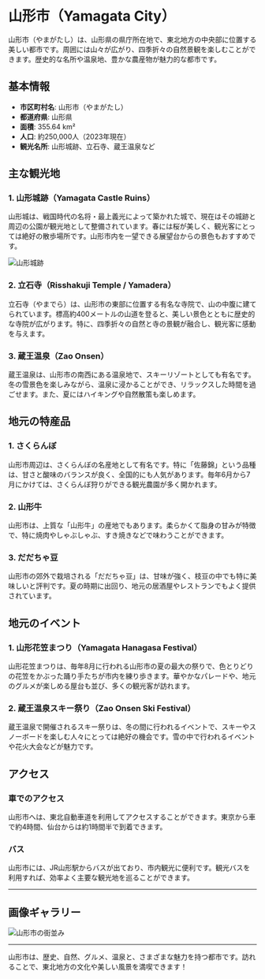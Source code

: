 # 山形市（Yamagata City）

山形市（やまがたし）は、山形県の県庁所在地で、東北地方の中央部に位置する美しい都市です。周囲には山々が広がり、四季折々の自然景観を楽しむことができます。歴史的な名所や温泉地、豊かな農産物が魅力的な都市です。

## 基本情報

- **市区町村名**: 山形市（やまがたし）
- **都道府県**: 山形県
- **面積**: 355.64 km²
- **人口**: 約250,000人（2023年現在）
- **観光名所**: 山形城跡、立石寺、蔵王温泉など

## 主な観光地

### 1. 山形城跡（Yamagata Castle Ruins）
山形城は、戦国時代の名将・最上義光によって築かれた城で、現在はその城跡と周辺の公園が観光地として整備されています。春には桜が美しく、観光客にとっては絶好の散歩場所です。山形市内を一望できる展望台からの景色もおすすめです。

![山形城跡](https://example.com/images/yamagata-castle.jpg)

### 2. 立石寺（Risshakuji Temple / Yamadera）
立石寺（やまでら）は、山形市の東部に位置する有名な寺院で、山の中腹に建てられています。標高約400メートルの山道を登ると、美しい景色とともに歴史的な寺院が広がります。特に、四季折々の自然と寺の景観が融合し、観光客に感動を与えます。

### 3. 蔵王温泉（Zao Onsen）
蔵王温泉は、山形市の南西にある温泉地で、スキーリゾートとしても有名です。冬の雪景色を楽しみながら、温泉に浸かることができ、リラックスした時間を過ごせます。また、夏にはハイキングや自然散策も楽しめます。

## 地元の特産品

### 1. さくらんぼ
山形市周辺は、さくらんぼの名産地として有名です。特に「佐藤錦」という品種は、甘さと酸味のバランスが良く、全国的にも人気があります。毎年6月から7月にかけては、さくらんぼ狩りができる観光農園が多く開かれます。

### 2. 山形牛
山形市は、上質な「山形牛」の産地でもあります。柔らかくて脂身の甘みが特徴で、特に焼肉やしゃぶしゃぶ、すき焼きなどで味わうことができます。

### 3. だだちゃ豆
山形市の郊外で栽培される「だだちゃ豆」は、甘味が強く、枝豆の中でも特に美味しいと評判です。夏の時期に出回り、地元の居酒屋やレストランでもよく提供されています。

## 地元のイベント

### 1. 山形花笠まつり（Yamagata Hanagasa Festival）
山形花笠まつりは、毎年8月に行われる山形市の夏の最大の祭りで、色とりどりの花笠をかぶった踊り手たちが市内を練り歩きます。華やかなパレードや、地元のグルメが楽しめる屋台も並び、多くの観光客が訪れます。

### 2. 蔵王温泉スキー祭り（Zao Onsen Ski Festival）
蔵王温泉で開催されるスキー祭りは、冬の間に行われるイベントで、スキーやスノーボードを楽しむ人々にとっては絶好の機会です。雪の中で行われるイベントや花火大会などが魅力です。

## アクセス

### 車でのアクセス
山形市へは、東北自動車道を利用してアクセスすることができます。東京から車で約4時間、仙台からは約1時間半で到着できます。

### バス
山形市には、JR山形駅からバスが出ており、市内観光に便利です。観光バスを利用すれば、効率よく主要な観光地を巡ることができます。

---

## 画像ギャラリー

![山形市の街並み](https://example.com/images/yamagata-city.jpg)

---

山形市は、歴史、自然、グルメ、温泉と、さまざまな魅力を持つ都市です。訪れることで、東北地方の文化や美しい風景を満喫できます！
